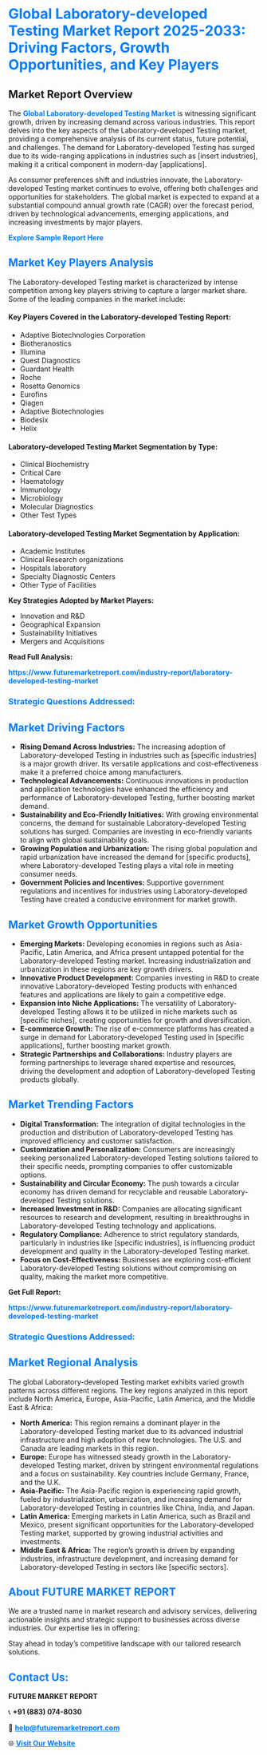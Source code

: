 <h1 style="color: #007BFF;">Global Laboratory-developed Testing Market Report 2025-2033: Driving Factors, Growth Opportunities, and Key Players</h1>

<section id="overview">
<h2>Market Report Overview</h2>
<p>The <a href="https://www.futuremarketreport.com/industry-report/laboratory-developed-testing-market" style="color: #007BFF; text-decoration: none;"><strong>Global Laboratory-developed Testing Market</strong></a> is witnessing significant growth, driven by increasing demand across various industries. This report delves into the key aspects of the Laboratory-developed Testing market, providing a comprehensive analysis of its current status, future potential, and challenges. The demand for Laboratory-developed Testing has surged due to its wide-ranging applications in industries such as [insert industries], making it a critical component in modern-day [applications].</p>
<p>As consumer preferences shift and industries innovate, the Laboratory-developed Testing market continues to evolve, offering both challenges and opportunities for stakeholders. The global market is expected to expand at a substantial compound annual growth rate (CAGR) over the forecast period, driven by technological advancements, emerging applications, and increasing investments by major players.</p>
</section>

<section id="overview">
<p><a href="https://www.futuremarketreport.com/request-sample/reportId=80137" style="color: #007BFF; text-decoration: none;"><strong>Explore Sample Report Here</strong></a></p>
</section>

<section id="key-players">
<h2 style="color: #007BFF;">Market Key Players Analysis</h2>
<p>The Laboratory-developed Testing market is characterized by intense competition among key players striving to capture a larger market share. Some of the leading companies in the market include:</p>
<h4>Key Players Covered in the Laboratory-developed Testing Report:</h4>
<ul><li>Adaptive Biotechnologies Corporation</li><li>Biotheranostics</li><li>Illumina</li><li>Quest Diagnostics</li><li>Guardant Health</li><li>Roche</li><li>Rosetta Genomics</li><li>Eurofins</li><li>Qiagen</li><li>Adaptive Biotechnologies</li><li>Biodesix</li><li>Helix</li></ul>
<h4>Laboratory-developed Testing Market Segmentation by Type:</h4>
<ul><li>Clinical Biochemistry</li><li>Critical Care</li><li>Haematology</li><li>Immunology</li><li>Microbiology</li><li>Molecular Diagnostics</li><li>Other Test Types</li></ul>

<h4>Laboratory-developed Testing Market Segmentation by Application:</h4>
<ul><li>Academic Institutes</li><li>Clinical Research organizations</li><li>Hospitals laboratory</li><li>Specialty Diagnostic Centers</li><li>Other Type of Facilities</li></ul>
<p><strong>Key Strategies Adopted by Market Players:</strong></p>
<ul>
<li>Innovation and R&D</li>
<li>Geographical Expansion</li>
<li>Sustainability Initiatives</li>
<li>Mergers and Acquisitions</li>
</ul>
</section>

<section>
<p><strong>Read Full Analysis: </strong></p><a href="https://www.futuremarketreport.com/industry-report/laboratory-developed-testing-market" style="color: #007BFF; text-decoration: none;"><strong>https://www.futuremarketreport.com/industry-report/laboratory-developed-testing-market</strong></a>
<h3 style="color: #007BFF;">Strategic Questions Addressed:</h3>
</section>

<section id="driving-factors">
<h2 style="color: #007BFF;">Market Driving Factors</h2>
<ul>
<li><strong>Rising Demand Across Industries:</strong> The increasing adoption of Laboratory-developed Testing in industries such as [specific industries] is a major growth driver. Its versatile applications and cost-effectiveness make it a preferred choice among manufacturers.</li>
<li><strong>Technological Advancements:</strong> Continuous innovations in production and application technologies have enhanced the efficiency and performance of Laboratory-developed Testing, further boosting market demand.</li>
<li><strong>Sustainability and Eco-Friendly Initiatives:</strong> With growing environmental concerns, the demand for sustainable Laboratory-developed Testing solutions has surged. Companies are investing in eco-friendly variants to align with global sustainability goals.</li>
<li><strong>Growing Population and Urbanization:</strong> The rising global population and rapid urbanization have increased the demand for [specific products], where Laboratory-developed Testing plays a vital role in meeting consumer needs.</li>
<li><strong>Government Policies and Incentives:</strong> Supportive government regulations and incentives for industries using Laboratory-developed Testing have created a conducive environment for market growth.</li>
</ul>
</section>

<section id="growth-opportunities">
<h2 style="color: #007BFF;">Market Growth Opportunities</h2>
<ul>
<li><strong>Emerging Markets:</strong> Developing economies in regions such as Asia-Pacific, Latin America, and Africa present untapped potential for the Laboratory-developed Testing market. Increasing industrialization and urbanization in these regions are key growth drivers.</li>
<li><strong>Innovative Product Development:</strong> Companies investing in R&D to create innovative Laboratory-developed Testing products with enhanced features and applications are likely to gain a competitive edge.</li>
<li><strong>Expansion into Niche Applications:</strong> The versatility of Laboratory-developed Testing allows it to be utilized in niche markets such as [specific niches], creating opportunities for growth and diversification.</li>
<li><strong>E-commerce Growth:</strong> The rise of e-commerce platforms has created a surge in demand for Laboratory-developed Testing used in [specific applications], further boosting market growth.</li>
<li><strong>Strategic Partnerships and Collaborations:</strong> Industry players are forming partnerships to leverage shared expertise and resources, driving the development and adoption of Laboratory-developed Testing products globally.</li>
</ul>
</section>

<section id="trending-factors">
<h2 style="color: #007BFF;">Market Trending Factors</h2>
<ul>
<li><strong>Digital Transformation:</strong> The integration of digital technologies in the production and distribution of Laboratory-developed Testing has improved efficiency and customer satisfaction.</li>
<li><strong>Customization and Personalization:</strong> Consumers are increasingly seeking personalized Laboratory-developed Testing solutions tailored to their specific needs, prompting companies to offer customizable options.</li>
<li><strong>Sustainability and Circular Economy:</strong> The push towards a circular economy has driven demand for recyclable and reusable Laboratory-developed Testing solutions.</li>
<li><strong>Increased Investment in R&D:</strong> Companies are allocating significant resources to research and development, resulting in breakthroughs in Laboratory-developed Testing technology and applications.</li>
<li><strong>Regulatory Compliance:</strong> Adherence to strict regulatory standards, particularly in industries like [specific industries], is influencing product development and quality in the Laboratory-developed Testing market.</li>
<li><strong>Focus on Cost-Effectiveness:</strong> Businesses are exploring cost-efficient Laboratory-developed Testing solutions without compromising on quality, making the market more competitive.</li>
</ul>
</section>

<section>
<p><strong>Get Full Report: </strong></p><a href="https://www.futuremarketreport.com/industry-report/laboratory-developed-testing-market" style="color: #007BFF; text-decoration: none;"><strong>https://www.futuremarketreport.com/industry-report/laboratory-developed-testing-market</strong></a>
<h3 style="color: #007BFF;">Strategic Questions Addressed:</h3>
</section>


<section id="regional-analysis">
<h2 style="color: #007BFF;">Market Regional Analysis</h2>
<p>The global Laboratory-developed Testing market exhibits varied growth patterns across different regions. The key regions analyzed in this report include North America, Europe, Asia-Pacific, Latin America, and the Middle East & Africa:</p>
<ul>
<li><strong>North America:</strong> This region remains a dominant player in the Laboratory-developed Testing market due to its advanced industrial infrastructure and high adoption of new technologies. The U.S. and Canada are leading markets in this region.</li>
<li><strong>Europe:</strong> Europe has witnessed steady growth in the Laboratory-developed Testing market, driven by stringent environmental regulations and a focus on sustainability. Key countries include Germany, France, and the U.K.</li>
<li><strong>Asia-Pacific:</strong> The Asia-Pacific region is experiencing rapid growth, fueled by industrialization, urbanization, and increasing demand for Laboratory-developed Testing in countries like China, India, and Japan.</li>
<li><strong>Latin America:</strong> Emerging markets in Latin America, such as Brazil and Mexico, present significant opportunities for the Laboratory-developed Testing market, supported by growing industrial activities and investments.</li>
<li><strong>Middle East & Africa:</strong> The region’s growth is driven by expanding industries, infrastructure development, and increasing demand for Laboratory-developed Testing in sectors like [specific sectors].</li>
</ul>
</section>

<footer>
<h2 style="color: #007BFF;">About FUTURE MARKET REPORT</h2>
<p>We are a trusted name in market research and advisory services, delivering actionable insights and strategic support to businesses across diverse industries. Our expertise lies in offering:</p>

<p>Stay ahead in today’s competitive landscape with our tailored research solutions.</p>

<h2 style="color: #007BFF;">Contact Us:</h2>
<p><strong>FUTURE MARKET REPORT</strong></p>
<p>📞 <strong>+91 (883) 074-8030</strong></p>
<p>📧 <strong><a href="mailto:help@futuremarketreport.com" style="color: #007BFF;">help@futuremarketreport.com</a></strong></p>
<p>🌐 <strong><a href="https://www.futuremarketreport.com/" style="color: #007BFF;">Visit Our Website</a></strong></p>
</footer>